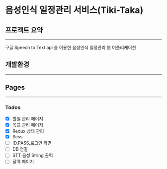 # 음성인식 일정관리 서비스(Tiki-Taka)

## 프로젝트 요약

---

구글 Speech to Text api 를 이용한 음성인식 일정관리 웹 어플리케이션

## 개발환경

---

## Pages

---

### Todos

- [x]  할일 관리 페이지
- [x]  목표 관리 페이지
- [x]  Redux 상태 관리
- [x]  Scss
- [ ]  ID,PASS,로그인 화면
- [ ]  DB 연결
- [ ]  STT 음성 String 출력
- [ ]  달력 페이지
